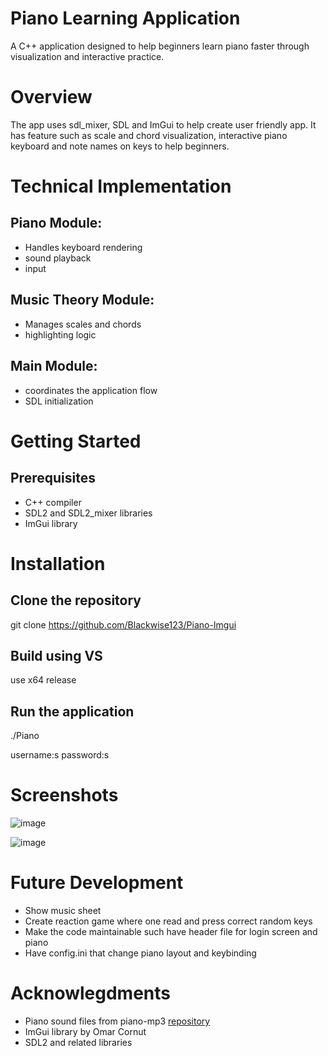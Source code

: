 # Piano Learning Application
A C++ application designed to help beginners learn piano faster through visualization and interactive practice.

# Overview
The app uses sdl_mixer, SDL and ImGui to help create user friendly app. It has feature such as scale and chord visualization, interactive piano keyboard and note names on keys to help beginners. 

# Technical Implementation

## Piano Module: 
- Handles keyboard rendering 
- sound playback
- input
## Music Theory Module: 
- Manages scales and chords
- highlighting logic
## Main Module: 
- coordinates the application flow 
- SDL initialization

# Getting Started
## Prerequisites

- C++ compiler 
- SDL2 and SDL2_mixer libraries
- ImGui library

# Installation

## Clone the repository

git clone https://github.com/Blackwise123/Piano-Imgui

## Build using VS
use x64 release


## Run the application

./Piano

username:s
password:s

# Screenshots
![image](https://github.com/user-attachments/assets/89808b90-9cda-40eb-b14f-af69c74927b9)

![image](https://github.com/user-attachments/assets/4d46c506-b855-4058-9298-b470deaca809)


# Future Development
- Show music sheet
- Create reaction game where one read and press correct random keys
- Make the code maintainable such have header file for login screen and piano
- Have config.ini that change piano layout and keybinding

# Acknowlegdments 

- Piano sound files from piano-mp3 [repository](https://github.com/fuhton/piano-mp3)
- ImGui library by Omar Cornut
- SDL2 and related libraries
